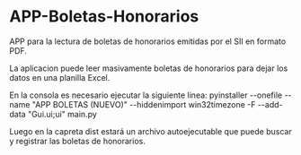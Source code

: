 # APP-Boletas-Honorarios

APP para la lectura de boletas de honorarios emitidas por el SII en formato PDF.

La aplicacion puede leer masivamente boletas de honorarios para dejar los datos en una planilla Excel.

En la consola es necesario ejecutar la siguiente linea: pyinstaller --onefile --name "APP BOLETAS (NUEVO)" --hiddenimport win32timezone -F --add-data "Gui.ui;ui" main.py

Luego en la capreta dist estará un archivo autoejecutable que puede buscar y registrar las boletas de honorarios.
